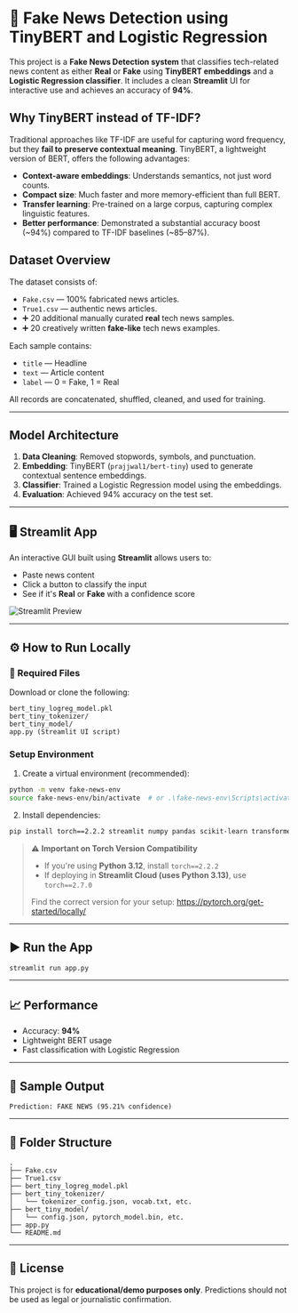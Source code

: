 
# 📰 Fake News Detection using TinyBERT and Logistic Regression

This project is a **Fake News Detection system** that classifies tech-related news content as either **Real** or **Fake** using **TinyBERT embeddings** and a **Logistic Regression classifier**. It includes a clean **Streamlit** UI for interactive use and achieves an accuracy of **94%**.

## Why TinyBERT instead of TF-IDF?

Traditional approaches like TF-IDF are useful for capturing word frequency, but they **fail to preserve contextual meaning**. TinyBERT, a lightweight version of BERT, offers the following advantages:
-  **Context-aware embeddings**: Understands semantics, not just word counts.
-  **Compact size**: Much faster and more memory-efficient than full BERT.
-  **Transfer learning**: Pre-trained on a large corpus, capturing complex linguistic features.
-  **Better performance**: Demonstrated a substantial accuracy boost (~94%) compared to TF-IDF baselines (~85–87%).

##  Dataset Overview

The dataset consists of:
- `Fake.csv` — 100% fabricated news articles.
- `True1.csv` — authentic news articles.
- ➕ 20 additional manually curated **real** tech news samples.
- ➕ 20 creatively written **fake-like** tech news examples.

Each sample contains:
- `title` — Headline  
- `text` — Article content  
- `label` — 0 = Fake, 1 = Real

All records are concatenated, shuffled, cleaned, and used for training.

---

##  Model Architecture

1. **Data Cleaning**: Removed stopwords, symbols, and punctuation.  
2. **Embedding**: TinyBERT (`prajjwal1/bert-tiny`) used to generate contextual sentence embeddings.  
3. **Classifier**: Trained a Logistic Regression model using the embeddings.  
4. **Evaluation**: Achieved 94% accuracy on the test set.

---

## 🖥 Streamlit App

An interactive GUI built using **Streamlit** allows users to:
- Paste news content  
- Click a button to classify the input  
- See if it's **Real** or **Fake** with a confidence score

![Streamlit Preview]("UIsnap.png") 

---

## ⚙️ How to Run Locally

### 🧾 Required Files
Download or clone the following:
```
bert_tiny_logreg_model.pkl
bert_tiny_tokenizer/
bert_tiny_model/
app.py (Streamlit UI script)
```

###  Setup Environment

1. Create a virtual environment (recommended):
```bash
python -m venv fake-news-env
source fake-news-env/bin/activate  # or .\fake-news-env\Scripts\activate on Windows
```

2. Install dependencies:
```bash
pip install torch==2.2.2 streamlit numpy pandas scikit-learn transformers nltk joblib
```

> ⚠ **Important on Torch Version Compatibility**
>
> - If you're using **Python 3.12**, install `torch==2.2.2`  
> - If deploying in **Streamlit Cloud (uses Python 3.13)**, use `torch==2.7.0`  
>
> Find the correct version for your setup: https://pytorch.org/get-started/locally/

---

## ▶️ Run the App

```bash
streamlit run app.py
```

---

## 📈 Performance

-  Accuracy: **94%**
-  Lightweight BERT usage
-  Fast classification with Logistic Regression

---

## 🧪 Sample Output

```
Prediction: FAKE NEWS (95.21% confidence)
```

---

## 📁 Folder Structure

```
.
├── Fake.csv
├── True1.csv
├── bert_tiny_logreg_model.pkl
├── bert_tiny_tokenizer/
│   └── tokenizer_config.json, vocab.txt, etc.
├── bert_tiny_model/
│   └── config.json, pytorch_model.bin, etc.
├── app.py  
└── README.md
```

---

## 📜 License

This project is for **educational/demo purposes only**. Predictions should not be used as legal or journalistic confirmation.








